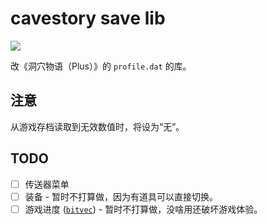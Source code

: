 # cavestory save lib

[![](https://img.shields.io/docsrs/cavestory-save-lib)](https://docs.rs/cavestory-save-lib/latest/cavestory_save/)

改《洞穴物语（Plus）》的 `profile.dat` 的库。

## 注意

从游戏存档读取到无效数值时，将设为“无”。

## TODO

- [ ] 传送器菜单
- [ ] 装备 - 暂时不打算做，因为有道具可以直接切换。
- [ ] 游戏进度 ([`bitvec`](https://docs.rs/bitvec/latest/bitvec/)) - 暂时不打算做，没啥用还破坏游戏体验。
